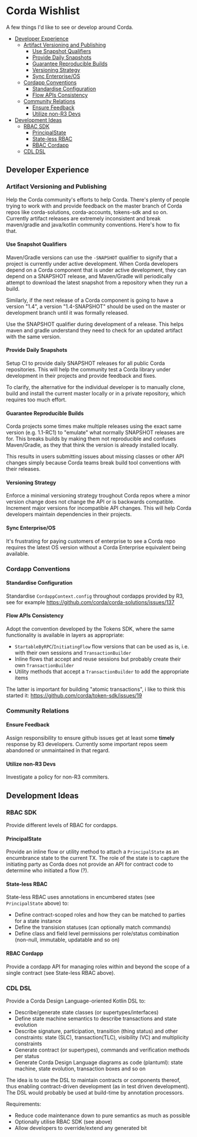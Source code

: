 
# Corda Wishlist

A few things I'd like to see or develop around Corda.

<!-- TOC depthFrom:2 depthTo:6 withLinks:1 updateOnSave:1 orderedList:0 -->

- [Developer Experience](#developer-experience)
	- [Artifact Versioning and Publishing](#artifact-versioning-and-publishing)
		- [Use Snapshot Qualifiers](#use-snapshot-qualifiers)
		- [Provide Daily Snapshots](#provide-daily-snapshots)
		- [Guarantee Reproducible Builds](#guarantee-reproducible-builds)
		- [Versioning Strategy](#versioning-strategy)
		- [Sync Enterprise/OS](#sync-enterpriseos)
	- [Cordapp Conventions](#cordapp-conventions)
		- [Standardise Configuration](#standardise-configuration)
		- [Flow APIs Consistency](#flow-apis-consistency)
	- [Community Relations](#community-relations)
		- [Ensure Feedback](#ensure-feedback)
		- [Utilize non-R3 Devs](#utilize-non-r3-devs)
- [Development Ideas](#development-ideas)
	- [RBAC SDK](#rbac-sdk)
		- [PrincipalState](#principalstate)
		- [State-less RBAC](#state-less-rbac)
		- [RBAC Cordapp](#rbac-cordapp)
	- [CDL DSL](#cdl-dsl)

<!-- /TOC -->

## Developer Experience

### Artifact Versioning and Publishing

Help the Corda community's efforts to help Corda. There's plenty
of people trying to work with and provide feedback on the master branch
of Corda repos like corda-solutions, corda-accounts, tokens-sdk and so on.
Currently artifact releases are extremely inconsistent and break maven/gradle
and java/kotlin community conventions. Here's how to fix that.

#### Use Snapshot Qualifiers

Maven/Gradle versions can use the `-SNAPSHOT` qualifier to signify that a project is
currently under active development. When Corda developers depend on a Corda component
that is under active development, they can depend on a SNAPSHOT release,
and Maven/Gradle will periodically attempt to download the latest snapshot from a repository
when they run a build.

Similarly, if the next release of a Corda component is going to have a version "1.4",
a version "1.4-SNAPSHOT" should be used on the master or development branch
until it was formally released.

Use the SNAPSHOT qualifier during development of a release. This helps maven and gradle
understand they need to check for an updated artifact with the same version.


#### Provide Daily Snapshots

Setup CI to provide daily SNAPSHOT releases for all public Corda repositories. This will help
the community test a Corda library under development in their projects and provide feedback and fixes.

To clarify, the alternative for the individual developer is to manually clone, build and install the current
master locally or in a private repository, which requires too much effort.

#### Guarantee Reproducible Builds

Corda projects some times make multiple releases using the exact same version (e.g. 1.1-RC1)
to "emulate" what normally SNAPSHOT releases are for. This breaks builds by making them not
reproducible and confuses Maven/Gradle, as they that think the version is already installed locally.

This results in users submitting issues about missing classes or other API changes simply because
Corda teams break build tool conventions with their releases.

#### Versioning Strategy

Enforce a minimal versioning strategy troughout Corda repos where a minor version change does not
change the API or is backwards compatible. Increment major versions for incompatible API changes.
This will help Corda developers maintain dependencies in their projects.

#### Sync Enterprise/OS

It's frustrating for paying customers of enterprise to see a Corda repo requires the latest OS version
without a Corda Enterprise equivalent being available.

### Cordapp Conventions

#### Standardise Configuration

Standardise `CordappContext.config` throughout cordapps provided by R3, see for example
https://github.com/corda/corda-solutions/issues/137

#### Flow APIs Consistency

Adopt the convention developed by the Tokens SDK, where the same functionality is available
in layers as appropriate:

- `StartableByRPC`/`InitiatingFlow` flow versions that can be used as is, i.e. with their own sessions and `TransactionBuilder`
- Inline flows that accept and reuse sessions but probably create their own `TransactionBuilder`
- Utility methods that accept a `TransactionBuilder` to add the appropriate items

The latter is important for building "atomic transactions", i like to think this started it:
https://github.com/corda/token-sdk/issues/19

### Community Relations

#### Ensure Feedback

Assign responsibility to ensure github issues get at least some __timely__ response by R3 developers.
Currently some important repos seem abandoned or unmaintained in that regard.

#### Utilize non-R3 Devs

Investigate a policy for non-R3 commiters.

## Development Ideas

### RBAC SDK

Provide different levels of RBAC for cordapps.

#### PrincipalState

Provide an inline flow or utility method to attach a `PrincipalState` as an encumbrance state
to the current TX. The role of the state is to capture the initiating party as Corda does not
provide an API for contract code to determine who initiated a flow (?).

#### State-less RBAC

State-less RBAC uses annotations in encumbered states (see `PrincipalState` above) to:

- Define contract-scoped roles and how they can be matched to parties for a state instance
- Define the transision statuses (can optionally match commands)
- Define class and field level permissions per role/status combination (non-null, immutable, updatable and so on)

#### RBAC Cordapp

Provide a cordapp API for managing roles within and beyond the scope of a single contract (see State-less RBAC above).


### CDL DSL

Provide a Corda Design Language-oriented Kotlin DSL to:

- Describe/generate state classes (or supertypes/interfaces)
- Define state machine semantics to describe transactions and state evolution
- Describe signature, participation, transition (thing status) and other constraints: state (SLC), transaction(TLC), visibility (VC) and multiplicity constraints
- Generate contract (or supertypes), commands and verification methods per status
- Generate Corda Design Language diagrams as code (plantuml): state machine, state evolution, transaction boxes and so on

The idea is to use the DSL to maintain contracts or components thereof, thus enabling contract-driven development
(as in test driven development). The DSL would probably be used at build-time
by annotation processors.

Requirements:

- Reduce code maintenance down to pure semantics as much as possible
- Optionally utilise RBAC SDK (see above)
- Allow developers to override/extend any generated bit
